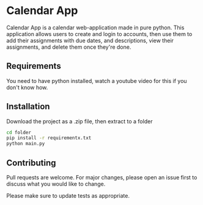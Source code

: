 # Calendar App

Calendar App is a calendar web-application made in pure python. This application allows users to create and login to accounts, then use them to add their assignments with due dates, and descriptions, view their assignments, and delete them once they're done.

## Requirements

You need to have python installed, watch a youtube video for this if you don't know how.

## Installation

Download the project as a .zip file, then extract to a folder

```bash
cd folder
pip install -r requirementx.txt
python main.py
```


## Contributing
Pull requests are welcome. For major changes, please open an issue first to discuss what you would like to change.

Please make sure to update tests as appropriate.
